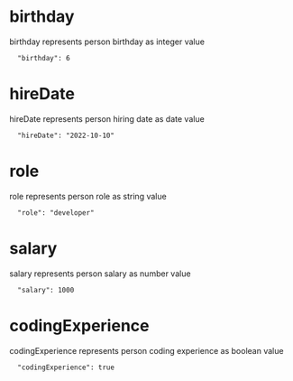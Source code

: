 # birthday

birthday represents person birthday as integer value

```
  "birthday": 6
```

# hireDate

hireDate represents person hiring date as date value

```
  "hireDate": "2022-10-10"
```

# role

role represents person role as string value

```
  "role": "developer"
```

# salary

salary represents person salary as number value

```
  "salary": 1000
```

# codingExperience

codingExperience represents person coding experience as boolean value

```
  "codingExperience": true
```
